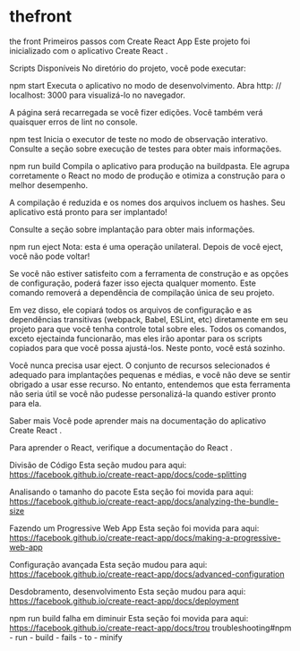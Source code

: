 # thefront
the front
Primeiros passos com Create React App
Este projeto foi inicializado com o aplicativo Create React .

Scripts Disponíveis
No diretório do projeto, você pode executar:

npm start
Executa o aplicativo no modo de desenvolvimento.
Abra http: // localhost: 3000 para visualizá-lo no navegador.

A página será recarregada se você fizer edições.
Você também verá quaisquer erros de lint no console.

npm test
Inicia o executor de teste no modo de observação interativo.
Consulte a seção sobre execução de testes para obter mais informações.

npm run build
Compila o aplicativo para produção na buildpasta.
Ele agrupa corretamente o React no modo de produção e otimiza a construção para o melhor desempenho.

A compilação é reduzida e os nomes dos arquivos incluem os hashes.
Seu aplicativo está pronto para ser implantado!

Consulte a seção sobre implantação para obter mais informações.

npm run eject
Nota: esta é uma operação unilateral. Depois de você eject, você não pode voltar!

Se você não estiver satisfeito com a ferramenta de construção e as opções de configuração, poderá fazer isso ejecta qualquer momento. Este comando removerá a dependência de compilação única de seu projeto.

Em vez disso, ele copiará todos os arquivos de configuração e as dependências transitivas (webpack, Babel, ESLint, etc) diretamente em seu projeto para que você tenha controle total sobre eles. Todos os comandos, exceto ejectainda funcionarão, mas eles irão apontar para os scripts copiados para que você possa ajustá-los. Neste ponto, você está sozinho.

Você nunca precisa usar eject. O conjunto de recursos selecionados é adequado para implantações pequenas e médias, e você não deve se sentir obrigado a usar esse recurso. No entanto, entendemos que esta ferramenta não seria útil se você não pudesse personalizá-la quando estiver pronto para ela.

Saber mais
Você pode aprender mais na documentação do aplicativo Create React .

Para aprender o React, verifique a documentação do React .

Divisão de Código
Esta seção mudou para aqui: https://facebook.github.io/create-react-app/docs/code-splitting

Analisando o tamanho do pacote
Esta seção foi movida para aqui: https://facebook.github.io/create-react-app/docs/analyzing-the-bundle-size

Fazendo um Progressive Web App
Esta seção foi movida para aqui: https://facebook.github.io/create-react-app/docs/making-a-progressive-web-app

Configuração avançada
Esta seção mudou para aqui: https://facebook.github.io/create-react-app/docs/advanced-configuration

Desdobramento, desenvolvimento
Esta seção mudou para aqui: https://facebook.github.io/create-react-app/docs/deployment

npm run build falha em diminuir
Esta seção foi movida para aqui: https://facebook.github.io/create-react-app/docs/trou troubleshooting#npm - run - build - fails - to - minify

